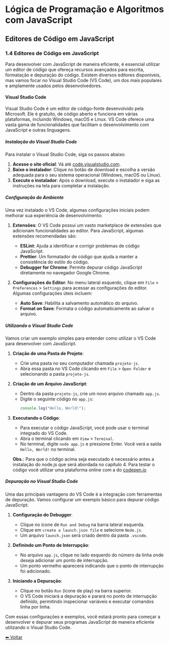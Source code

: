 # Lógica de Programação e Algoritmos com JavaScript

## Editores de Código em JavaScript

### 1.4 Editores de Código em JavaScript

Para desenvolver com JavaScript de maneira eficiente, é essencial utilizar um editor de código que ofereça recursos avançados para escrita, formatação e depuração do código. Existem diversos editores disponíveis, mas vamos focar no Visual Studio Code (VS Code), um dos mais populares e amplamente usados pelos desenvolvedores.

#### Visual Studio Code

Visual Studio Code é um editor de código-fonte desenvolvido pela Microsoft. Ele é gratuito, de código aberto e funciona em várias plataformas, incluindo Windows, macOS e Linux. VS Code oferece uma vasta gama de funcionalidades que facilitam o desenvolvimento com JavaScript e outras linguagens.

##### Instalação do Visual Studio Code

Para instalar o Visual Studio Code, siga os passos abaixo:

1. **Acesse o site oficial**: Vá até [code.visualstudio.com](https://code.visualstudio.com/).
2. **Baixe o instalador**: Clique no botão de download e escolha a versão adequada para o seu sistema operacional (Windows, macOS ou Linux).
3. **Execute o instalador**: Após o download, execute o instalador e siga as instruções na tela para completar a instalação.

##### Configuração do Ambiente

Uma vez instalado o VS Code, algumas configurações iniciais podem melhorar sua experiência de desenvolvimento:

1. **Extensões**: O VS Code possui um vasto marketplace de extensões que adicionam funcionalidades ao editor. Para JavaScript, algumas extensões recomendadas são:

   - **ESLint**: Ajuda a identificar e corrigir problemas de código JavaScript.
   - **Prettier**: Um formatador de código que ajuda a manter a consistência do estilo do código.
   - **Debugger for Chrome**: Permite depurar código JavaScript diretamente no navegador Google Chrome.

2. **Configurações do Editor**: No menu lateral esquerdo, clique em `File` > `Preferences` > `Settings` para acessar as configurações do editor. Algumas configurações úteis incluem:
   - **Auto Save**: Habilita a salvamento automático do arquivo.
   - **Format on Save**: Formata o código automaticamente ao salvar o arquivo.

##### Utilizando o Visual Studio Code

Vamos criar um exemplo simples para entender como utilizar o VS Code para desenvolver com JavaScript.

1. **Criação de uma Pasta de Projeto**:

   - Crie uma pasta no seu computador chamada `projeto-js`.
   - Abra essa pasta no VS Code clicando em `File` > `Open Folder` e selecionando a pasta `projeto-js`.

2. **Criação de um Arquivo JavaScript**:
   - Dentro da pasta `projeto-js`, crie um novo arquivo chamado `app.js`.
   - Digite o seguinte código no `app.js`:
     ```javascript
     console.log("Hello, World!");
     ```
3. **Executando o Código**:

   - Para executar o código JavaScript, você pode usar o terminal integrado do VS Code.
   - Abra o terminal clicando em `View` > `Terminal`.
   - No terminal, digite `node app.js` e pressione Enter. Você verá a saída `Hello, World!` no terminal.

   **Obs.**: Para que o código acima seja executado é necessário antes a instalação do node.js que será abordada no capítulo 4. Para testar o código você utilizar uma plataforma online com a do [codepen.io](https://codepen.io/)

##### Depuração no Visual Studio Code

Uma das principais vantagens do VS Code é a integração com ferramentas de depuração. Vamos configurar um exemplo básico para depurar código JavaScript.

1. **Configuração do Debugger**:

   - Clique no ícone de `Run and Debug` na barra lateral esquerda.
   - Clique em `create a launch.json file` e selecione `Node.js`.
   - Um arquivo `launch.json` será criado dentro da pasta `.vscode`.

2. **Definindo um Ponto de Interrupção**:

   - No arquivo `app.js`, clique no lado esquerdo do número da linha onde deseja adicionar um ponto de interrupção.
   - Um ponto vermelho aparecerá indicando que o ponto de interrupção foi adicionado.

3. **Iniciando a Depuração**:
   - Clique no botão `Run` (ícone de play) na barra superior.
   - O VS Code iniciará a depuração e parará no ponto de interrupção definido, permitindo inspecionar variáveis e executar comandos linha por linha.

Com essas configurações e exemplos, você estará pronto para começar a desenvolver e depurar seus programas JavaScript de maneira eficiente utilizando o Visual Studio Code.

[⬅ Voltar ](README.md)
